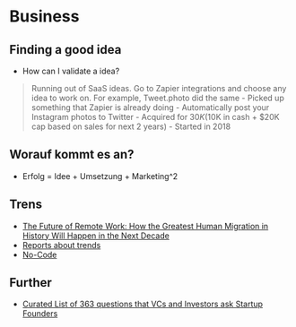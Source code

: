 # Business

## Finding a good idea
- How can I validate a idea?
  
> Running out of SaaS ideas. Go to Zapier integrations and choose any idea to work on. For example, Tweet.photo did the same - Picked up something that Zapier is already doing - Automatically post your Instagram photos to Twitter - Acquired for $30K ($10K in cash + $20K cap based on sales for next 2 years) - Started in 2018

## Worauf kommt es an?
- Erfolg = Idee + Umsetzung + Marketing^2

## Trens
- [The Future of Remote Work: How the Greatest Human Migration in History Will Happen in the Next Decade](https://levels.io/the-greatest-migration/)
- [Reports about trends](https://join.trends.vc)
- [No-Code](https://gumroad.com/l/MhFRj)


## Further
- [Curated List of 363 questions that VCs and Investors ask Startup Founders](https://docs.google.com/spreadsheets/d/1Q9YkaA4SFICprVM33g7HtliYM3Fd1p56KtjyriCtSCI/edit#gid=0)

